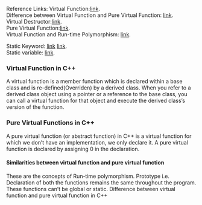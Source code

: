  Reference Links:
 Virtual Function:[link](https://www.geeksforgeeks.org/virtual-function-cpp/).   
 Difference between Virtual Function and Pure Virtual Function: [link](https://www.geeksforgeeks.org/difference-between-friend-function-and-virtual-function-in-cpp/?ref=rp).    
 Virtual Destructor:[link](https://www.geeksforgeeks.org/virtual-destructor/?ref=rp).    
Pure Virtual Function:[link](https://www.geeksforgeeks.org/pure-virtual-functions-and-abstract-classes/?ref=rp).     
Virtual Function and Run-time Polymorphism: [link](https://www.geeksforgeeks.org/virtual-functions-and-runtime-polymorphism-in-cpp/?ref=rp).     

Static Keyword: [link](https://www.geeksforgeeks.org/static-keyword-cpp/) [link](https://stackoverflow.com/questions/15235526/the-static-keyword-and-its-various-uses-in-c).     
Static variable: [link](https://www.geeksforgeeks.org/static-variables-in-c/).     
 
### Virtual Function in C++
A virtual function is a member function which is declared within a base class and is re-defined(Overriden) by a derived class. When you refer to a derived class object using a pointer or a reference to the base class, you can call a virtual function for that object and execute the derived class’s version of the function.

### Pure Virtual Functions in C++
A pure virtual function (or abstract function) in C++ is a virtual function for which we don’t have an implementation, we only declare it. A pure virtual function is declared by assigning 0 in the declaration.

#### Similarities between virtual function and pure virtual function

These are the concepts of Run-time polymorphism.
Prototype i.e. Declaration of both the functions remains the same throughout the program.
These functions can’t be global or static.
Difference between virtual function and pure virtual function in C++
